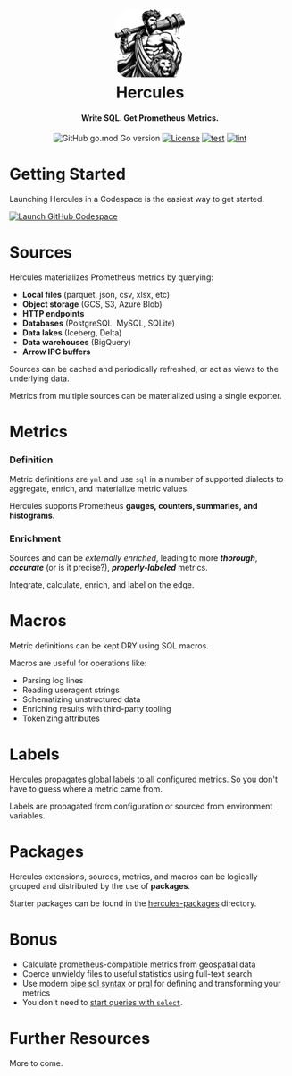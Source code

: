 <h1 align="center">
  <img src="./assets/hercules.png" alt="Hercules" width="25%" style="border-radius: 25%">
  <br>
  Hercules
  <br>
</h1>

<h4 align="center"> Write SQL. Get Prometheus Metrics.</h4>

<div align="center">

![GitHub go.mod Go version](https://img.shields.io/github/go-mod/go-version/jakthom/hercules)
[![License](https://img.shields.io/badge/License-MIT-blue.svg)](https://opensource.org/licenses/MIT)
[![test](https://github.com/jakthom/hercules/actions/workflows/test.yml/badge.svg)](https://github.com/jakthom/hercules/actions/workflows/test.yml)
[![lint](https://github.com/jakthom/hercules/actions/workflows/lint.yml/badge.svg)](https://github.com/jakthom/hercules/actions/workflows/lint.yml)
</div>



# Getting Started

Launching Hercules in a Codespace is the easiest way to get started.

[![Launch GitHub Codespace](https://github.com/codespaces/badge.svg)](https://github.com/codespaces/new?hide_repo_select=true&ref=main&repo=873715049)




# Sources

Hercules materializes Prometheus metrics by querying:

- **Local files** (parquet, json, csv, xlsx, etc)
- **Object storage** (GCS, S3, Azure Blob)
- **HTTP endpoints**
- **Databases** (PostgreSQL, MySQL, SQLite)
- **Data lakes** (Iceberg, Delta)
- **Data warehouses** (BigQuery)
- **Arrow IPC buffers**

Sources can be cached and periodically refreshed, or act as views to the underlying data.

Metrics from multiple sources can be materialized using a single exporter.


# Metrics

### Definition

Metric definitions are `yml` and use `sql` in a number of supported dialects to aggregate, enrich, and materialize metric values.


Hercules supports Prometheus **gauges, counters, summaries, and histograms.**

### Enrichment

Sources and  can be *externally enriched*, leading to more ***thorough***, ***accurate*** (or is it precise?), ***properly-labeled*** metrics.

Integrate, calculate, enrich, and label on the edge.



# Macros

Metric definitions can be kept DRY using SQL macros.

Macros are useful for operations like:

- Parsing log lines
- Reading useragent strings
- Schematizing unstructured data
- Enriching results with third-party tooling
- Tokenizing attributes



#  Labels

Hercules propagates global labels to all configured metrics. So you don't have to guess where a metric came from.

Labels are propagated from configuration or sourced from environment variables.


# Packages

Hercules extensions, sources, metrics, and macros can be logically grouped and distributed by the use of **packages**.

Starter packages can be found in the [hercules-packages](/hercules-packages/) directory.



# Bonus

- Calculate prometheus-compatible metrics from geospatial data
- Coerce unwieldy files to useful statistics using full-text search
- Use modern [pipe sql syntax](https://research.google/pubs/sql-has-problems-we-can-fix-them-pipe-syntax-in-sql/) or [prql](https://prql-lang.org/) for defining and transforming your metrics
- You don't need to [start queries with `select`](https://jvns.ca/blog/2019/10/03/sql-queries-don-t-start-with-select/).


# Further Resources

More to come.
